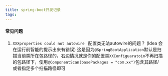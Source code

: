 ```yaml
---
title: spring-boot开发记录
tags:
---
```

#### 常见问题
1. `XXXproperties could not autowire ` 配置类无法autowire的问题？ (Idea 会在运行前智能的提示出来有错误)
这是因为`@SpringBootApplication`默认是扫描当前类所在包路径的，右边情况就是你的配置类`XXConfiguaratoin`不再扫描的包路径下，使用`@ComponentScan(basePackages = "com.xx")`包含其路径/或者指定多个扫描路径即可